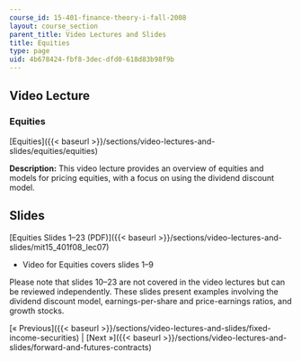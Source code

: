 ```yaml
---
course_id: 15-401-finance-theory-i-fall-2008
layout: course_section
parent_title: Video Lectures and Slides
title: Equities
type: page
uid: 4b678424-fbf8-3dec-dfd0-618d83b98f9b
---
```


Video Lecture
-------------

### Equities

[Equities]({{< baseurl >}}/sections/video-lectures-and-slides/equities/equities)

**Description:** This video lecture provides an overview of equities and models for pricing equities, with a focus on using the dividend discount model.

Slides
------

[Equities Slides 1–23 (PDF)]({{< baseurl >}}/sections/video-lectures-and-slides/mit15_401f08_lec07)

*   Video for Equities covers slides 1–9

Please note that slides 10–23 are not covered in the video lectures but can be reviewed independently. These slides present examples involving the dividend discount model, earnings-per-share and price-earnings ratios, and growth stocks.

[« Previous]({{< baseurl >}}/sections/video-lectures-and-slides/fixed-income-securities) | [Next »]({{< baseurl >}}/sections/video-lectures-and-slides/forward-and-futures-contracts)